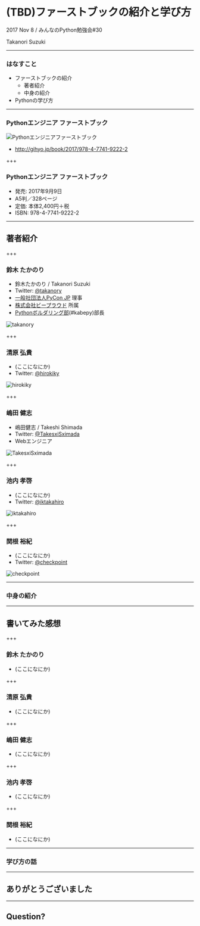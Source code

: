 # (TBD)ファーストブックの紹介と学び方

2017 Nov 8 / みんなのPython勉強会#30 

Takanori Suzuki

---

### はなすこと

* ファーストブックの紹介
  * 著者紹介
  * 中身の紹介
* Pythonの学び方

---

### Pythonエンジニア ファーストブック

![Pythonエンジニアファーストブック](assets/images/pyfirst.jpg)

* http://gihyo.jp/book/2017/978-4-7741-9222-2

+++

### Pythonエンジニア ファーストブック

* 発売: 2017年9月9日
* A5判／328ページ
* 定価: 本体2,400円＋税
* ISBN: 978-4-7741-9222-2

---

## 著者紹介

+++

### 鈴木 たかのり

* 鈴木たかのり / Takanori Suzuki
* Twitter: [@takanory](https://twitter.com/takanory)
* [一般社団法人PyCon JP](https://www.pycon.jp/) 理事
* [株式会社ビープラウド](https://www.beproud.jp/) 所属
* [Pythonボルダリング部](https://kabepy.connpass.com/)(#kabepy)部長

![takanory](assets/images/kurokuri.jpg)

+++

### 清原 弘貴

* (ここになにか)
* Twitter: [@hirokiky](https://twitter.com/hirokiky)

![hirokiky](20171108stapy/images/hirokiky.jpg)

+++

### 嶋田 健志

* 嶋田健志 / Takeshi Shimada
* Twitter: [@TakesxiSximada](https://twitter.com/TakesxiSximada)
* Webエンジニア

![TakesxiSximada](20171108stapy/images/sximada.jpg)

+++

### 池内 孝啓

* (ここになにか)
* Twitter: [@iktakahiro](https://twitter.com/iktakahiro)

![iktakahiro](20171108stapy/images/iktakahiro.jpg)

+++

### 関根 裕紀

* (ここになにか)
* Twitter: [@checkpoint](https://twitter.com/checkpoint)

![checkpoint](20171108stapy/images/checkpoint.jpg)

---

### 中身の紹介

---

## 書いてみた感想

+++

### 鈴木 たかのり

* (ここになにか)

+++

### 清原 弘貴

* (ここになにか)

+++

### 嶋田 健志

* (ここになにか)

+++

### 池内 孝啓

* (ここになにか)

+++

### 関根 裕紀

* (ここになにか)

---

### 学び方の話

---

## ありがとうございました

---

## Question?